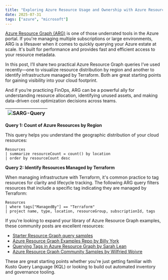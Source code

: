 ```yaml
---
title: "Exploring Azure Resource Usage and Ownership with Azure Resource Graph"
date: 2025-07-31
tags: ["azure", "microsoft"]
---
```


[Azure Resource Graph (ARG)](https://learn.microsoft.com/en-us/azure/governance/resource-graph/overview) is one of those underrated tools in the Azure portal. If you're managing multiple subscriptions or large environments, ARG is a lifesaver when it comes to quickly querying your Azure estate at scale. It's built for performance and provides fast and efficient access to your resource metadata.

In this post, I’ll share two practical Azure Resource Graph queries I’ve used recently—one to visualize resource distribution by region and another to identify infrastructure managed by Terraform. Both are great starting points for gaining visibility into your cloud footprint.

And if you’re practicing FinOps, ARG can be a powerful ally for understanding resource allocation, identifying unused assets, and making data-driven cost optimization decisions across teams.

|![SARG-Query](https://gogorichiesitefiles.blob.core.windows.net/publicfiles/ARG-Query.png)|
|:--:|

**Query 1: Count of Azure Resources by Region**

This query helps you understand the geographic distribution of your cloud resources:

```kusto
Resources
| summarize resourceCount = count() by location
| order by resourceCount desc
```

**Query 2: Identify Resources Managed by Terraform**

When managing infrastructure with Terraform, it's common practice to tag resources for clarity and lifecycle tracking. The following ARG query filters resources that include a specific tag indicating they are managed by Terraform:

```kusto
Resources
| where tags["ManagedBy"] == "Terraform"
| project name, type, location, resourceGroup, subscriptionId, tags
```

If you're looking to expand your library of Azure Resource Graph examples, these community posts are excellent resources:

- [Starter Resource Graph query samples](https://learn.microsoft.com/en-us/azure/governance/resource-graph/samples/starter?tabs=azure-cli)
- [Azure Resource Graph Examples Repo by Billy York](https://www.cloudsma.com/2021/01/azure-resource-graph-examples-repo/)
- [Querying Tags in Azure Resource Graph by Sarah Lean](https://www.techielass.com/azure-resource-graph-query-tags-kql/)
- [Azure Resource Graph Community Samples by Wilfried Woivre](https://woivre.com/blog/2020/09/azure-resource-graph-community-samples)

These are great starting points whether you're just getting familiar with Kusto Query Language (KQL) or looking to build out automated inventory and governance tooling.